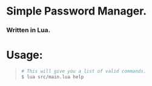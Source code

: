 # Simple Password Manager.
### Written in Lua.

# Usage:
> ```bash
> # This will give you a list of valid commands.
> $ lua src/main.lua help
> ```
